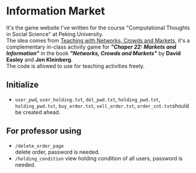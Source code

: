 # Information Market
It's the game website I've written for the course "Computational Thoughts in Social Science" at Peking University.  
The idea comes from [Teaching with Networks, Crowds and Markets](http://www-personal.umich.edu/~ladamic/courses/networks/si301w11/teaching/), it's a complementary in-class activity game for ***"Chaper 22: Markets and Information"*** in the book ***"Networks, Crowds and Markets"*** by **David Easley** and **Jon Kleinberg**.  
The code is allowed to use for teaching activities freely.  


## Initialize
* `user_pwd`, `user_holding.txt`, `del_pwd.txt`, `holding_pwd.txt`, `holding_pwd.txt`, `buy_order.txt`, `sell_order.txt`, `order_cnt.txt`should be created ahead.
## For professor using
* `/delete_order_page`  
    delete order, password is needed.
* `/holding_condition`
    view holding condition of all users, password is needed.
       
